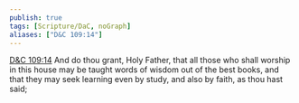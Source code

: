 ```yaml
---
publish: true
tags: [Scripture/DaC, noGraph]
aliases: ["D&C 109:14"]
---
```

[D&C 109:14](https://churchofjesuschrist.org/study/scriptures/dc-testament/dc/109?lang=eng&id=p14#p14) And do thou grant, Holy Father, that all those who shall worship in this house may be taught words of wisdom out of the best books, and that they may seek learning even by study, and also by faith, as thou hast said;

